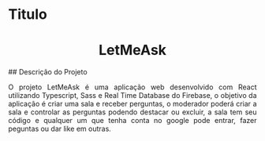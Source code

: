 # Titulo 
<h1 align="center"> LetMeAsk </h1>
## Descrição do Projeto
<p align="justify"> O projeto LetMeAsk é uma aplicação web desenvolvido com React utilizando Typescript, Sass e Real Time Database do Firebase, o objetivo da aplicação é criar uma sala e receber perguntas, o moderador poderá criar a sala e controlar as perguntas podendo destacar ou excluir, a sala tem seu código e qualquer um que tenha conta no google pode entrar, fazer peguntas ou dar like em outras. </p>